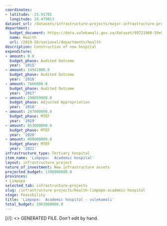 ```yaml
---
coordinates:
- latitude: -23.91781
  longitude: 29.479913
dataset_url: /datasets/infrastructure-projects/major-infrastructure-projects-by-national-departments
department:
  budget_document: https://data.vulekamali.gov.za/dataset/99721900-59e9-476f-99fc-2d0518a5289b/resource/a4d3cfec-1b10-4d59-b33d-5fa321776c6c/download/vote-16-health.pdf
  name: Health
  url: /2019-20/national/departments/health
description: Construction of new hospital
expenditure:
- amount: 0.0
  budget_phase: Audited Outcome
  year: '2015'
- amount: 14941000.0
  budget_phase: Audited Outcome
  year: '2016'
- amount: 7466000.0
  budget_phase: Audited Outcome
  year: '2017'
- amount: 190059000.0
  budget_phase: Adjusted Appropriation
  year: '2018'
- amount: 247000000.0
  budget_phase: MTEF
  year: '2019'
- amount: 653000000.0
  budget_phase: MTEF
  year: '2020'
- amount: 498000000.0
  budget_phase: MTEF
  year: '2021'
infrastructure_type: Tertiary hospital
item_name: 'Limpopo:  Academic hospital'
layout: infrastructure_project
nature_of_investment: New infrastructure assets
projected_budget: 1398000000.0
provinces:
- Limpopo
selected_tab: infrastructure-projects
slug: /infrastructure-projects/health-limpopo-academic-hospital
stage: Feasibility
title: 'Limpopo:  Academic hospital - vulekamali'
total_budget: 3963000000.0
---
```

[//]: <> GENERATED FILE. Don't edit by hand.